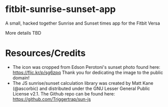 # fitbit-sunrise-sunset-app
A small, hacked together Sunrise and Sunset times app for the Fitbit Versa

More details TBD

# Resources/Credits
* The icon was cropped from Edson Perotoni's sunset photo found here: https://flic.kr/p/sg6zpq Thank you for dedicating the image to the public domain!
* The JS sunrise/sunset calculation library was created by Matt Kane (@ascorbic) and distributed under the GNU Lesser General Public License v2.1. The Github repo can be found here: https://github.com/Triggertrap/sun-js
